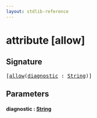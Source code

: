 ```yaml
---
layout: stdlib-reference
---
```


# attribute [allow]

## Signature

<pre>
[<a href=".">allow</a>(<a href=".#decl-diagnostic" class="code_param">diagnostic</a> : <a href="../../types/string-0/index.md" class="code_type">String</a>)]
</pre>

## Parameters

####  <a id="decl-diagnostic"></a>diagnostic  : [String](../../types/string-0/index.md)

